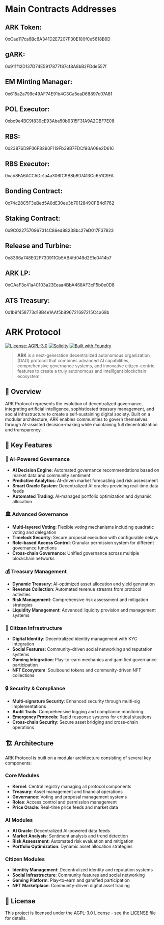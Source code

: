 # Main Contracts Addresses
## ARK Token:
0xCae117ca6Bc8A341D2E7207F30E180f0e5618B9D

## gARK:
0x911f12D137D74E5917877f87cf8A8bB2FDde557f

## EM Minting Manager:
0x615a2a799c49AF74E91b4C3Ca5eaD68897c07A81

## POL Executor:
0xbc9e4BC9f839cE93Aba50b9315F31A9A2CBF7E08

## RBS:
0x23876D9F06F8290F119Fb39B7FDCf93A08e2D616

## RBS Executor:
0xab8FA6ACC5Dc1a4a306fC9B8b807413Cc651C9FA

## Bonding Contract:
0x74c28C5F3eBed5A0dE30ee3b7012849CFB4d1762

## Staking Contract:
0x9C0227570967314C86ed88238bc27eD017F37923

## Release and Turbine:
0x8366a748E02F730911Cb5AB4fd049d2E1e0414b7

## ARK LP:
0xCAaF3c41a40103a23Eeaa4BbA468AF3cF5b0e0D8

## ATS Treasury:
0x1b9f458773d18B4e1AAf5b896721697215C4a68b


# ARK Protocol

[![License: AGPL-3.0](https://img.shields.io/badge/License-AGPL--3.0-blue.svg)](https://opensource.org/licenses/AGPL-3.0)
[![Solidity](https://img.shields.io/badge/Solidity-^0.8.15-blue.svg)](https://soliditylang.org/)
[![Built with Foundry](https://img.shields.io/badge/Built%20with-Foundry-FFDB1C.svg)](https://getfoundry.sh/)

> **ARK** is a next-generation decentralized autonomous organization (DAO) protocol that combines advanced AI capabilities, comprehensive governance systems, and innovative citizen-centric features to create a truly autonomous and intelligent blockchain ecosystem.

## 🌟 Overview

ARK Protocol represents the evolution of decentralized governance, integrating artificial intelligence, sophisticated treasury management, and social infrastructure to create a self-sustaining digital society. Built on a modular architecture, ARK enables communities to govern themselves through AI-assisted decision-making while maintaining full decentralization and transparency.

## 🚀 Key Features

### 🤖 AI-Powered Governance
- **AI Decision Engine**: Automated governance recommendations based on market data and community sentiment
- **Predictive Analytics**: AI-driven market forecasting and risk assessment
- **Smart Oracle System**: Decentralized AI oracles providing real-time data feeds
- **Automated Trading**: AI-managed portfolio optimization and dynamic allocation

### 🏛️ Advanced Governance
- **Multi-layered Voting**: Flexible voting mechanisms including quadratic voting and delegation
- **Timelock Security**: Secure proposal execution with configurable delays
- **Role-based Access Control**: Granular permission system for different governance functions
- **Cross-chain Governance**: Unified governance across multiple blockchain networks

### 💰 Treasury Management
- **Dynamic Treasury**: AI-optimized asset allocation and yield generation
- **Revenue Collection**: Automated revenue streams from protocol activities
- **Risk Management**: Comprehensive risk assessment and mitigation strategies
- **Liquidity Management**: Advanced liquidity provision and management systems

### 👥 Citizen Infrastructure
- **Digital Identity**: Decentralized identity management with KYC integration
- **Social Features**: Community-driven social networking and reputation systems
- **Gaming Integration**: Play-to-earn mechanics and gamified governance participation
- **NFT Ecosystem**: Soulbound tokens and community-driven NFT collections

### 🔒 Security & Compliance
- **Multi-signature Security**: Enhanced security through multi-sig implementations
- **Audit Trails**: Comprehensive logging and compliance monitoring
- **Emergency Protocols**: Rapid response systems for critical situations
- **Cross-chain Security**: Secure asset bridging and cross-chain operations

## 🏗️ Architecture

ARK Protocol is built on a modular architecture consisting of several key components:

### Core Modules
- **Kernel**: Central registry managing all protocol components
- **Treasury**: Asset management and financial operations
- **Governance**: Voting and proposal management systems
- **Roles**: Access control and permission management
- **Price Oracle**: Real-time price feeds and market data

### AI Modules
- **AI Oracle**: Decentralized AI-powered data feeds
- **Market Analysis**: Sentiment analysis and trend detection
- **Risk Assessment**: Automated risk evaluation and mitigation
- **Portfolio Optimization**: Dynamic asset allocation strategies

### Citizen Modules
- **Identity Management**: Decentralized identity and reputation systems
- **Social Infrastructure**: Community features and social networking
- **Gaming Platform**: Play-to-earn and gamified participation
- **NFT Marketplace**: Community-driven digital asset trading


## 📄 License

This project is licensed under the AGPL-3.0 License - see the [LICENSE](LICENSE) file for details.
